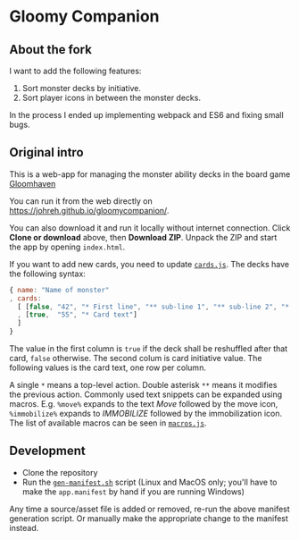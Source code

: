 # Gloomy Companion

## About the fork

I want to add the following features:

1. Sort monster decks by initiative.
2. Sort player icons in between the monster decks.

In the process I ended up implementing webpack and ES6 and fixing small bugs.

## Original intro

This is a web-app for managing the monster ability decks in the board game [Gloomhaven](https://boardgamegeek.com/boardgame/174430/gloomhaven)

You can run it from the web directly on <https://johreh.github.io/gloomycompanion/>.

You can also download it and run it locally without internet connection. Click __Clone or download__ above, then __Download ZIP__. Unpack the ZIP and start the app by opening `index.html`.

If you want to add new cards, you need to update [`cards.js`](src/cards.js). The decks have the following syntax:

```javascript
{ name: "Name of monster"
, cards:
  [ [false, "42", "* First line", "** sub-line 1", "** sub-line 2", "* Second line"]
  , [true,  "55", "* Card text"]
  ]
}
```

The value in the first column is `true` if the deck shall be reshuffled after that card, `false` otherwise. The second colum is card initiative value. The following values is the card text, one row per column.

A single `*` means a top-level action. Double asterisk `**` means it modifies the previous action. Commonly used text snippets can be expanded using macros. E.g. `%move%` expands to the text _Move_ followed by the move icon, `%immobilize%` expands to _IMMOBILIZE_ followed by the immobilization icon. The list of available macros can be seen in [`macros.js`](src/macros.js).

## Development

* Clone the repository
* Run the [`gen-manifest.sh`](gen-manifest.sh) script (Linux and MacOS only; you'll have to make the `app.manifest` by hand if you are running Windows)

Any time a source/asset file is added or removed, re-run the above manifest generation script. Or manually make the appropriate change to the manifest instead.
